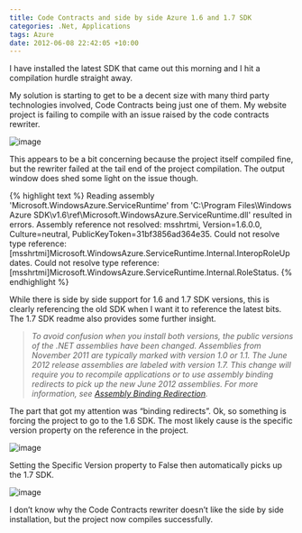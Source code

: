 ```yaml
---
title: Code Contracts and side by side Azure 1.6 and 1.7 SDK
categories: .Net, Applications
tags: Azure
date: 2012-06-08 22:42:05 +10:00
---
```




I have installed the latest SDK that came out this morning and I hit a compilation hurdle straight away.  

My solution is starting to get to be a decent size with many third party technologies involved, Code Contracts being just one of them. My website project is failing to compile with an issue raised by the code contracts rewriter.  

![image][0]

<!--more-->

This appears to be a bit concerning because the project itself compiled fine, but the rewriter failed at the tail end of the project compilation. The output window does shed some light on the issue though. 

{% highlight text %}
Reading assembly 'Microsoft.WindowsAzure.ServiceRuntime' from 'C:\Program Files\Windows Azure SDK\v1.6\ref\Microsoft.WindowsAzure.ServiceRuntime.dll' resulted in errors.
    Assembly reference not resolved: msshrtmi, Version=1.6.0.0, Culture=neutral, PublicKeyToken=31bf3856ad364e35.
    Could not resolve type reference: [msshrtmi]Microsoft.WindowsAzure.ServiceRuntime.Internal.InteropRoleUpdates.
    Could not resolve type reference: [msshrtmi]Microsoft.WindowsAzure.ServiceRuntime.Internal.RoleStatus.
{% endhighlight %}

While there is side by side support for 1.6 and 1.7 SDK versions, this is clearly referencing the old SDK when I want it to reference the latest bits. The 1.7 SDK readme also provides some further insight.

> _To avoid confusion when you install both versions, the public versions of the .NET assemblies have been changed. Assemblies from November 2011 are typically marked with version 1.0 or 1.1. The June 2012 release assemblies are labeled with version 1.7. This change will require you to recompile applications or to use assembly binding redirects to pick up the new June 2012 assemblies. For more information, see [Assembly Binding Redirection][1]._

The part that got my attention was “binding redirects”. Ok, so something is forcing the project to go to the 1.6 SDK. The most likely cause is the specific version property on the reference in the project.

![image][2]

Setting the Specific Version property to False then automatically picks up the 1.7 SDK.

![image][3]

I don’t know why the Code Contracts rewriter doesn’t like the side by side installation, but the project now compiles successfully.

[0]: /files/image_141.png
[1]: http://msdn.microsoft.com/en-us/library/2fc472t2(v=vs.90).aspx
[2]: /files/image_142.png
[3]: /files/image_143.png
